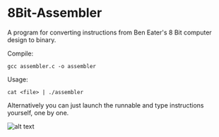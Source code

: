 # 8Bit-Assembler

A program for converting instructions from Ben Eater's 8 Bit computer design to binary.

Compile:
```
gcc assembler.c -o assembler
```

Usage:
```
cat <file> | ./assembler
```
Alternatively you can just launch the runnable and type instructions yourself, one by one.



![alt text](https://i.imgur.com/ATkN7sX.png)
